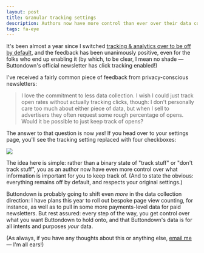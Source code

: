 ```yaml
---
layout: post
title: Granular tracking settings
description: Authors now have more control than ever over their data collection
tags: fa-eye
---
```


It's been almost a year since I switched [tracking & analytics over to be off by default](https://blog.buttondown.email/2021/03/01/opt-in-analytics), and the feedback has been unanimously positive, even for the folks who end up enabling it (by which, to be clear, I mean no shade — Buttondown's official newsletter has click tracking enabled!)

I've received a fairly common piece of feedback from privacy-conscious newsletters:

> I love the commitment to less data collection. I wish I could just track open rates without actually tracking clicks, though: I don't personally care too much about either piece of data, but when I sell to advertisers they often request some rough percentage of opens. Would it be possible to just keep track of opens?

The answer to that question is now _yes_! If you head over to your settings page, you'll see the tracking setting replaced with four checkboxes:

![](https://pbs.twimg.com/media/FK9LpZMVcAELmPr?format=png&name=900x900)

The idea here is simple: rather than a binary state of "track stuff" or "don't track stuff", you as an author now have even more control over what information is important for you to keep track of. (And to state the obvious: everything remains off by default, and respects your original settings.)

Buttondown is probably going to shift even _more_ in the data collection direction: I have plans this year to roll out bespoke page view counting, for instance, as well as to pull in some more payments-level data for paid newsletters. But rest assured: every step of the way, you get control over what you want Buttondown to hold onto, and that Buttondown's data is for all intents and purposes *your* data.

(As always, if you have any thoughts about this or anything else, [email me](mailto:justin@buttondown.email) — I'm all ears!)